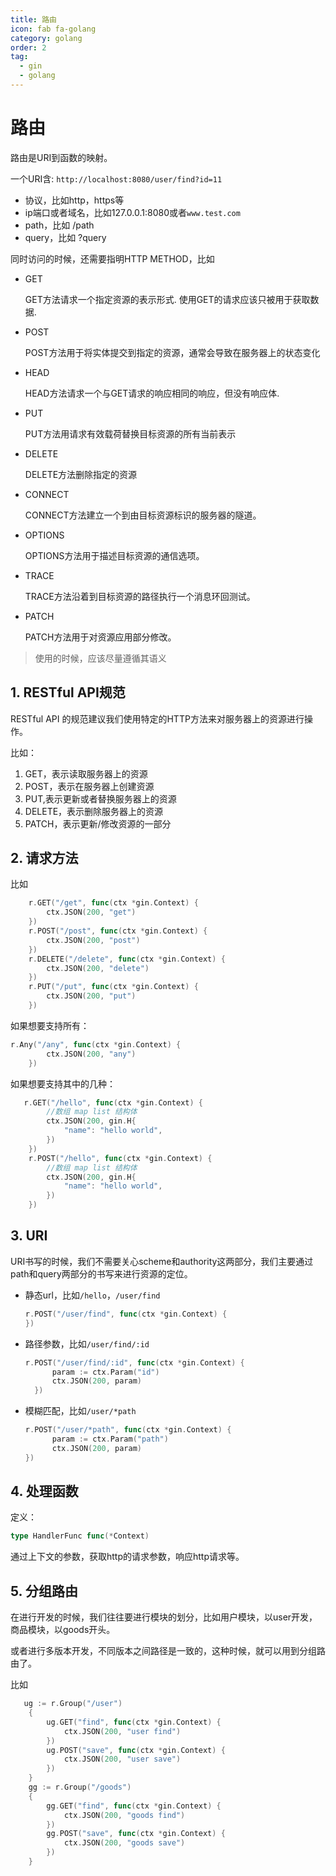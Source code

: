 ```yaml
---
title: 路由
icon: fab fa-golang
category: golang
order: 2
tag:
  - gin
  - golang
---
```

# 路由

路由是URI到函数的映射。

一个URI含:  `http://localhost:8080/user/find?id=11`

* 协议，比如http，https等
* ip端口或者域名，比如127.0.0.1:8080或者`www.test.com`
* path，比如 /path
* query，比如 ?query

同时访问的时候，还需要指明HTTP METHOD，比如

* GET

  GET方法请求一个指定资源的表示形式. 使用GET的请求应该只被用于获取数据.

* POST

  POST方法用于将实体提交到指定的资源，通常会导致在服务器上的状态变化

* HEAD

  HEAD方法请求一个与GET请求的响应相同的响应，但没有响应体.

* PUT

  PUT方法用请求有效载荷替换目标资源的所有当前表示

* DELETE

  DELETE方法删除指定的资源

* CONNECT

  CONNECT方法建立一个到由目标资源标识的服务器的隧道。

* OPTIONS

  OPTIONS方法用于描述目标资源的通信选项。

* TRACE

  TRACE方法沿着到目标资源的路径执行一个消息环回测试。

* PATCH

  PATCH方法用于对资源应用部分修改。

> 使用的时候，应该尽量遵循其语义



## 1. RESTful API规范

RESTful API 的规范建议我们使用特定的HTTP方法来对服务器上的资源进行操作。

比如：

1. GET，表示读取服务器上的资源
2. POST，表示在服务器上创建资源
3. PUT,表示更新或者替换服务器上的资源
4. DELETE，表示删除服务器上的资源
5. PATCH，表示更新/修改资源的一部分

## 2. 请求方法

比如

~~~go
	r.GET("/get", func(ctx *gin.Context) {
		ctx.JSON(200, "get")
	})
	r.POST("/post", func(ctx *gin.Context) {
		ctx.JSON(200, "post")
	})
	r.DELETE("/delete", func(ctx *gin.Context) {
		ctx.JSON(200, "delete")
	})
	r.PUT("/put", func(ctx *gin.Context) {
		ctx.JSON(200, "put")
	})
~~~

如果想要支持所有：

~~~go
r.Any("/any", func(ctx *gin.Context) {
		ctx.JSON(200, "any")
	})
~~~

如果想要支持其中的几种：

~~~go
   r.GET("/hello", func(ctx *gin.Context) {
		//数组 map list 结构体
		ctx.JSON(200, gin.H{
			"name": "hello world",
		})
	})
	r.POST("/hello", func(ctx *gin.Context) {
		//数组 map list 结构体
		ctx.JSON(200, gin.H{
			"name": "hello world",
		})
	})
~~~

## 3. URI

URI书写的时候，我们不需要关心scheme和authority这两部分，我们主要通过path和query两部分的书写来进行资源的定位。

* 静态url，比如`/hello`，`/user/find`

  ~~~go
  r.POST("/user/find", func(ctx *gin.Context) {
  })
  ~~~

  

* 路径参数，比如`/user/find/:id` 

  ~~~go
  r.POST("/user/find/:id", func(ctx *gin.Context) {
  		param := ctx.Param("id")
  		ctx.JSON(200, param)
  	})
  ~~~

* 模糊匹配，比如`/user/*path`

  ~~~go
  r.POST("/user/*path", func(ctx *gin.Context) {
  		param := ctx.Param("path")
  		ctx.JSON(200, param)
  })
  ~~~

## 4. 处理函数

定义：

~~~go
type HandlerFunc func(*Context)
~~~

通过上下文的参数，获取http的请求参数，响应http请求等。

## 5. 分组路由

在进行开发的时候，我们往往要进行模块的划分，比如用户模块，以user开发，商品模块，以goods开头。

或者进行多版本开发，不同版本之间路径是一致的，这种时候，就可以用到分组路由了。

比如

~~~go
   ug := r.Group("/user")
	{
		ug.GET("find", func(ctx *gin.Context) {
			ctx.JSON(200, "user find")
		})
		ug.POST("save", func(ctx *gin.Context) {
			ctx.JSON(200, "user save")
		})
	}
	gg := r.Group("/goods")
	{
		gg.GET("find", func(ctx *gin.Context) {
			ctx.JSON(200, "goods find")
		})
		gg.POST("save", func(ctx *gin.Context) {
			ctx.JSON(200, "goods save")
		})
	}
~~~


